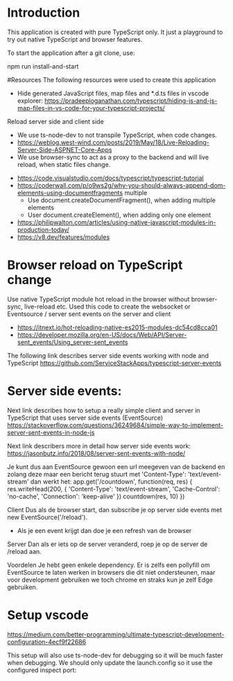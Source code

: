 # Introduction

This application is created with pure TypeScript only.
It just a playground to try out native TypeScript and browser features.

To start the application after a git clone, use:

npm run install-and-start




#Resources
The following resources were used to create this application

- Hide generated JavaScript files, map files and \*.d.ts files in vscode explorer:
  https://pradeeploganathan.com/typescript/hiding-js-and-js-map-files-in-vs-code-for-your-typescript-projects/

Reload server side and client side

- We use ts-node-dev to not transpile TypeScript, when code changes.
- https://weblog.west-wind.com/posts/2019/May/18/Live-Reloading-Server-Side-ASPNET-Core-Apps
- We use browser-sync to act as a proxy to the backend and will live reload, when static files change.

* https://code.visualstudio.com/docs/typescript/typescript-tutorial
* https://coderwall.com/p/o9ws2g/why-you-should-always-append-dom-elements-using-documentfragments
  multiple
  - Use document.createDocumentFragment(), when adding multiple elements
  - User document.createElement(), when adding only one element
* https://philipwalton.com/articles/using-native-javascript-modules-in-production-today/
* https://v8.dev/features/modules

# Browser reload on TypeScript change

Use native TypeScript module hot reload in the browser without browser-sync, live-reload etc. Used this code to create the websocket or Eventsource / server sent events on the server and client

- https://itnext.io/hot-reloading-native-es2015-modules-dc54cd8cca01
- https://developer.mozilla.org/en-US/docs/Web/API/Server-sent_events/Using_server-sent_events

The following link describes server side events working with node and TypeScript
https://github.com/ServiceStackApps/typescript-server-events

# Server side events:

Next link describes how to setup a really simple client and server in TypeScript that uses server side events (EventSource)
https://stackoverflow.com/questions/36249684/simple-way-to-implement-server-sent-events-in-node-js

Next link describers more in detail how server side events work:
https://jasonbutz.info/2018/08/server-sent-events-with-node/

Je kunt dus aan EventSource gewoon een url meegeven van de backend en zolang deze maar een bericht terug stuurt met 'Content-Type': 'text/event-stream' dan werkt het:
app.get('/countdown', function(req, res) {
res.writeHead(200, {
'Content-Type': 'text/event-stream',
'Cache-Control': 'no-cache',
'Connection': 'keep-alive'
})
countdown(res, 10)
})

Client
Dus als de browser start, dan subscribe je op server side events met new EventSource('/reload').

- Als je een event krijgt dan doe je een refresh van de browser

Server
Dan als er iets op de server veranderd, roep je op de server de /reload aan.

Voordelen
Je hebt geen enkele dependency.
Er is zelfs een pollyfill om EventSource te laten werken in browsers die dit niet ondersteunen, maar voor development gebruiken we toch chrome en straks kun je zelf Edge gebruiken.

# Setup vscode

https://medium.com/better-programming/ultimate-typescript-development-configuration-4ecf9f22686

This setup will also use ts-node-dev for debugging so it will be much faster when debugging.
We should only update the launch.config so it use the configured inspect port:
